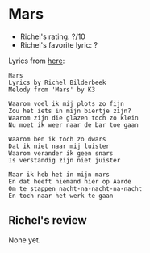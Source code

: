 # Mars

 * Richel's rating: ?/10
 * Richel's favorite lyric: ?

Lyrics from [here](https://github.com/richelbilderbeek/music/blob/master/Mars.md):

```
Mars
Lyrics by Richel Bilderbeek
Melody from 'Mars' by K3

Waarom voel ik mij plots zo fijn
Zou het iets in mijn biertje zijn?
Waarom zijn die glazen toch zo klein
Nu moet ik weer naar de bar toe gaan

Waarom ben ik toch zo dwars
Dat ik niet naar mij luister
Waarom verander ik geen snars
Is verstandig zijn niet juister

Maar ik heb het in mijn mars
En dat heeft niemand hier op Aarde
Om te stappen nacht-na-nacht-na-nacht
En toch naar het werk te gaan
```

## Richel's review

None yet.
